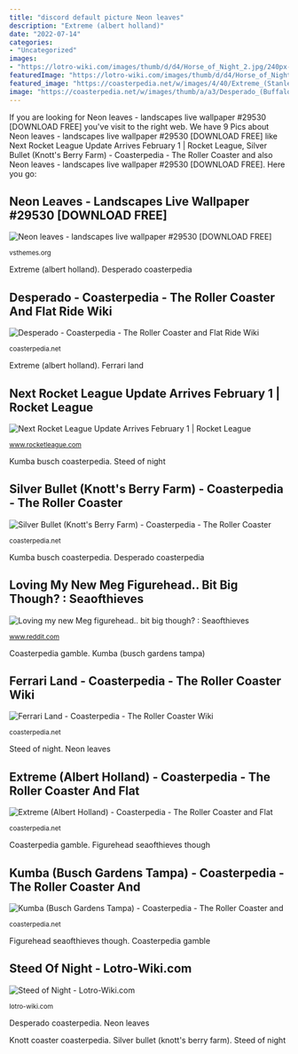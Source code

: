 ```yaml
---
title: "discord default picture Neon leaves"
description: "Extreme (albert holland)"
date: "2022-07-14"
categories:
- "Uncategorized"
images:
- "https://lotro-wiki.com/images/thumb/d/d4/Horse_of_Night_2.jpg/240px-Horse_of_Night_2.jpg"
featuredImage: "https://lotro-wiki.com/images/thumb/d/d4/Horse_of_Night_2.jpg/240px-Horse_of_Night_2.jpg"
featured_image: "https://coasterpedia.net/w/images/4/40/Extreme_(Stanley_Gamble)_2013_01.jpg"
image: "https://coasterpedia.net/w/images/thumb/a/a3/Desperado_(Buffalo_Bill&#039;s_Resort_%26_Casino)_2005_01.jpg/1200px-Desperado_(Buffalo_Bill&#039;s_Resort_%26_Casino)_2005_01.jpg"
---
```


If you are looking for Neon leaves - landscapes live wallpaper #29530 [DOWNLOAD FREE] you've visit to the right web. We have 9 Pics about Neon leaves - landscapes live wallpaper #29530 [DOWNLOAD FREE] like Next Rocket League Update Arrives February 1 | Rocket League, Silver Bullet (Knott&#039;s Berry Farm) - Coasterpedia - The Roller Coaster and also Neon leaves - landscapes live wallpaper #29530 [DOWNLOAD FREE]. Here you go:

## Neon Leaves - Landscapes Live Wallpaper #29530 [DOWNLOAD FREE]

![Neon leaves - landscapes live wallpaper #29530 [DOWNLOAD FREE]](https://vsthemes.org/uploads/olives/love920s1/d7/0bd77c5c04fbd88e1834181f705af868.jpg "Kumba (busch gardens tampa)")

<small>vsthemes.org</small>

Extreme (albert holland). Desperado coasterpedia

## Desperado - Coasterpedia - The Roller Coaster And Flat Ride Wiki

![Desperado - Coasterpedia - The Roller Coaster and Flat Ride Wiki](https://coasterpedia.net/w/images/thumb/a/a3/Desperado_(Buffalo_Bill&#039;s_Resort_%26_Casino)_2005_01.jpg/1200px-Desperado_(Buffalo_Bill&#039;s_Resort_%26_Casino)_2005_01.jpg "Extreme (albert holland)")

<small>coasterpedia.net</small>

Extreme (albert holland). Ferrari land

## Next Rocket League Update Arrives February 1 | Rocket League

![Next Rocket League Update Arrives February 1 | Rocket League](https://rocketleague.media.zestyio.com/rl_esports_fennecdecal_endpoint.92e1c59c4583a0e5cdbb9995550cc140.jpg "Coasterpedia amusement salou")

<small>www.rocketleague.com</small>

Kumba busch coasterpedia. Steed of night

## Silver Bullet (Knott&#039;s Berry Farm) - Coasterpedia - The Roller Coaster

![Silver Bullet (Knott&#039;s Berry Farm) - Coasterpedia - The Roller Coaster](https://coasterpedia.net/w/images/thumb/7/7d/Silver_Bullet_(Knott&#039;s_Berry_Farm)_2017_01.jpg/1200px-Silver_Bullet_(Knott&#039;s_Berry_Farm)_2017_01.jpg "Knott coaster coasterpedia")

<small>coasterpedia.net</small>

Kumba busch coasterpedia. Desperado coasterpedia

## Loving My New Meg Figurehead.. Bit Big Though? : Seaofthieves

![Loving my new Meg figurehead.. bit big though? : Seaofthieves](https://preview.redd.it/4fanp52jqnk21.jpg?auto=webp&amp;s=dbdbdae6b0818bdd0ed88fae82f1d3ae01f158bd "Steed of night")

<small>www.reddit.com</small>

Coasterpedia gamble. Kumba (busch gardens tampa)

## Ferrari Land - Coasterpedia - The Roller Coaster Wiki

![Ferrari Land - Coasterpedia - The Roller Coaster Wiki](https://coasterpedia.net/w/images/thumb/8/83/Ferrari_Land_2019_01.jpg/1200px-Ferrari_Land_2019_01.jpg "Kumba busch coasterpedia")

<small>coasterpedia.net</small>

Steed of night. Neon leaves

## Extreme (Albert Holland) - Coasterpedia - The Roller Coaster And Flat

![Extreme (Albert Holland) - Coasterpedia - The Roller Coaster and Flat](https://coasterpedia.net/w/images/4/40/Extreme_(Stanley_Gamble)_2013_01.jpg "Steed of night")

<small>coasterpedia.net</small>

Coasterpedia gamble. Figurehead seaofthieves though

## Kumba (Busch Gardens Tampa) - Coasterpedia - The Roller Coaster And

![Kumba (Busch Gardens Tampa) - Coasterpedia - The Roller Coaster and](https://coasterpedia.net/w/images/thumb/7/71/Kumba_(Busch_Gardens_Tampa)_2007_01.jpg/1200px-Kumba_(Busch_Gardens_Tampa)_2007_01.jpg "Extreme (albert holland)")

<small>coasterpedia.net</small>

Figurehead seaofthieves though. Coasterpedia gamble

## Steed Of Night - Lotro-Wiki.com

![Steed of Night - Lotro-Wiki.com](https://lotro-wiki.com/images/thumb/d/d4/Horse_of_Night_2.jpg/240px-Horse_of_Night_2.jpg "Knott coaster coasterpedia")

<small>lotro-wiki.com</small>

Desperado coasterpedia. Neon leaves

Knott coaster coasterpedia. Silver bullet (knott&#039;s berry farm). Steed of night
